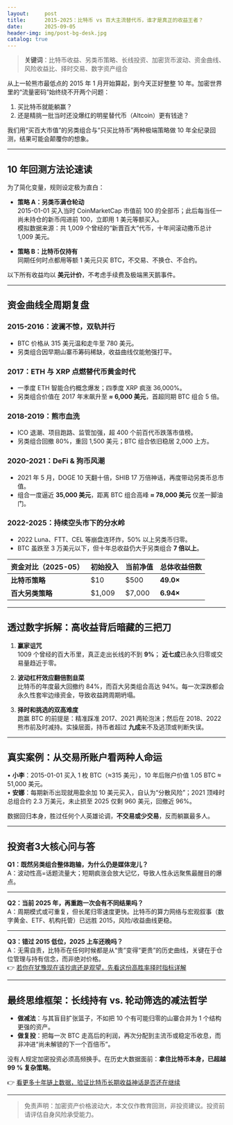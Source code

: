 ```yaml
---
layout:     post
title:      2015-2025：比特币 vs 百大主流替代币，谁才是真正的收益王者？
date:       2025-09-05
header-img: img/post-bg-desk.jpg
catalog: true
---
```


> **关键词**：比特币收益、另类币策略、长线投资、加密货币波动、资金曲线、风险收益比、择时交易、数字资产组合

从上一轮熊市最低点的 2015 年 1 月开始算起，到今天正好整整 10 年。加密世界里的“流量密码”始终绕不开两个问题：  
1. 买比特币就能躺赢？  
2. 还是精挑一批当时还没爆红的明星替代币（Altcoin）更有钱途？  

我们用“买百大市值”的另类组合与“只买比特币”两种极端策略做 10 年全纪录回测，结果可能会颠覆你的想象。

---

## 10 年回测方法论速读

为了简化变量，规则设定极为直白：

- **策略 A：另类币满仓轮动**  
  2015-01-01 买入当时 CoinMarketCap 市值前 100 的全部币；此后每当任一尚未持仓的新币闯进前 100，立即用 1 美元等额买入。  
  模拟数据来源：共 1,009 个曾经的“新晋百大”代币，十年间滚动撒币总计 1,009 美元。

- **策略 B：比特币仅持有**  
  同期任何时点都用等额 1 美元只买 BTC，不交易、不换仓、不合约。  

以下所有收益均以 **美元计价**，不考虑手续费及极端黑天鹅事件。

---

## 资金曲线全周期复盘

### 2015-2016：波澜不惊，双轨并行  
- BTC 价格从 315 美元温和走牛至 780 美元。  
- 另类组合因早期山寨币筹码稀缺，收益曲线仅能勉强打平。  

### 2017：ETH 与 XRP 点燃替代币黄金时代  
- 一季度 ETH 智能合约概念爆发；四季度 XRP 疯涨 36,000%。  
- 另类组合价值在 2017 年末飙升至 **≈ 6,000 美元**，首超同期 BTC 组合 5 倍。  

### 2018-2019：熊市血洗  
- ICO 退潮、项目跑路、监管加强，超 400 个前百代币跌落市值榜。  
- 另类组合回撤 80%，重回 1,500 美元；BTC 组合依旧稳居 2,000 上方。  

### 2020-2021：DeFi & 狗币风潮  
- 2021 年 5 月，DOGE 10 天翻十倍，SHIB 17 万倍神话，再度带动另类币总市值。  
- 组合一度逼近 **35,000 美元**，距离 BTC 组合高峰 **≈ 78,000 美元** 仅差一脚油门。  

### 2022-2025：持续空头市下的分水岭  
- 2022 Luna、FTT、CEL 等崩盘连环炸，50% 以上另类币归零。  
- BTC 虽跌至 3 万美元以下，但十年总收益仍大于另类组合 **7 倍以上**。  

| 资金对比（2025-05） | 初始投入 | 当前净值 | 总体收益倍数 |
|---------------------|----------|----------|--------------|
| **比特币策略**      | $10      | $500     | **49.0×**    |
| **百大另类策略**    | $1,009   | $7,000   | **6.94×**    |

---

## 透过数字拆解：高收益背后暗藏的三把刀

1. **赢家诅咒**  
   1009 个曾经的百大币里，真正走出长线的不到 **9%**； **近七成**已永久归零或交易量趋近于零。

2. **波动杠杆效应翻倍割韭菜**  
   比特币的年度最大回撤约 84%，而百大另类组合高达 94%。每一次深跌都会永久性套牢边缘资金，导致收益跨周期坍塌。

3. **择时和挑选的双高难度**  
   跑赢 BTC 的前提是：精准踩准 2017、2021 两轮泡沫；然后在 2018、2022 熊市前及时减持。实操层面，持币者超过 **九成**来不及逃顶或判断失误。

---

## 真实案例：从交易所账户看两种人命运

• **小李**：2015-01-01 买入 1 枚 BTC（≈315 美元），10 年后账户价值 1.05 BTC ≈ 51,000 美元。  
• **安娜**：每期新币出现就用盈余加 10 美元买入，自认为“分散风险”；2021 顶峰时总组合约 2.3 万美元，未止损至 2025 仅剩 960 美元，回撤近 96%。  

数据回归本身，胜过任何个人英雄论调，**不交易或少交易**，反而躺赢最多人。

---

## 投资者3大核心问与答

**Q1：既然另类组合整体跑输，为什么仍是媒体宠儿？**  
A：波动性高=话题流量大；短期疯涨会放大记忆，导致人性永远聚焦最醒目的爆点。

---

**Q2：当前 2025 年，再重跑一次会有不同结果吗？**  
A：周期模式或可重复，但长尾归零速度更快。比特币的算力网络与宏观叙事（数字黄金、ETF、机构托管）已远胜 2015，风险/收益曲线更稳。

---

**Q3：错过 2015 低位，2025 上车还晚吗？**  
A：无需自责，比特币在任何时候都是从“贵”变得“更贵”的历史曲线，关键在于仓位管理与持有信念，而非绝对价格。  
👉 [若你在犹豫现在该抄底还是观望，先看这份高胜率择时指标详解](https://okxdog.com/)

---

## 最终思维框架：长线持有 vs. 轮动筛选的减法哲学

- **做减法**：与其盲目扩张篮子，不如把 10 个有可能归零的山寨合并为 1 个结构更强的资产。  
- **做复投**：把每一次 BTC 走高后的利润，再次分配到主流币或稳定币收息，而非冲进“尚未解锁的下一个百倍币”。  

没有人规定加密投资必须高频换手。在历史大数据面前：**拿住比特币本身，已超越 99 % 复杂策略**。

👉 [看更多十年链上数据，验证比特币长期收益神话是否还在继续](https://okxdog.com/)

---

> 免责声明：加密资产价格波动大，本文仅作教育回测，非投资建议。投资前请评估自身风险承受能力。